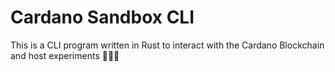 # Cardano Sandbox CLI

This is a CLI program written in Rust to interact with the Cardano Blockchain and host experiments 🧑🏻‍🔬